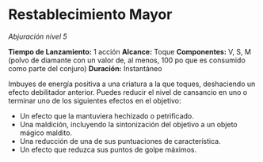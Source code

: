 # Restablecimiento Mayor
_Abjuración nivel 5_

**Tiempo de Lanzamiento:** 1 acción
**Alcance:** Toque
**Componentes:** V, S, M (polvo de diamante con un valor de, al menos, 100 po que es consumido como parte del conjuro)
**Duración:** Instantáneo

Imbuyes de energía positiva a una criatura a la que toques, deshaciendo un efecto debilitador anterior. Puedes reducir el nivel de cansancio en uno o terminar uno de los siguientes efectos en el objetivo:
- Un efecto que la mantuviera hechizado o petrificado.
- Una maldición, incluyendo la sintonización del objetivo a un objeto mágico maldito.
- Una reducción de una de sus puntuaciones de característica.
- Un efecto que reduzca sus puntos de golpe máximos.